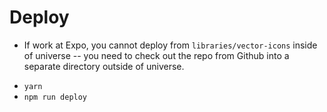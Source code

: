 # Deploy

* If work at Expo, you cannot deploy from `libraries/vector-icons`
  inside of universe -- you need to check out the repo from Github into
  a separate directory outside of universe.

- `yarn`
- `npm run deploy`
